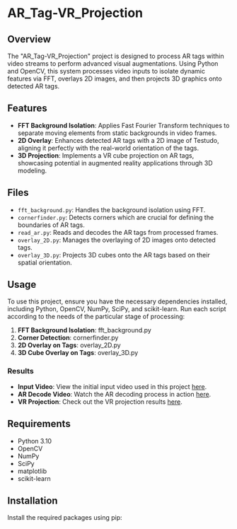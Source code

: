 # AR_Tag-VR_Projection

## Overview
The "AR_Tag-VR_Projection" project is designed to process AR tags within video streams to perform advanced visual augmentations. Using Python and OpenCV, this system processes video inputs to isolate dynamic features via FFT, overlays 2D images, and then projects 3D graphics onto detected AR tags.

## Features
- **FFT Background Isolation**: Applies Fast Fourier Transform techniques to separate moving elements from static backgrounds in video frames.
- **2D Overlay**: Enhances detected AR tags with a 2D image of Testudo, aligning it perfectly with the real-world orientation of the tags.
- **3D Projection**: Implements a VR cube projection on AR tags, showcasing potential in augmented reality applications through 3D modeling.

## Files
- `fft_background.py`: Handles the background isolation using FFT.
- `cornerfinder.py`: Detects corners which are crucial for defining the boundaries of AR tags.
- `read_ar.py`: Reads and decodes the AR tags from processed frames.
- `overlay_2D.py`: Manages the overlaying of 2D images onto detected tags.
- `overlay_3D.py`: Projects 3D cubes onto the AR tags based on their spatial orientation.

## Usage
To use this project, ensure you have the necessary dependencies installed, including Python, OpenCV, NumPy, SciPy, and scikit-learn. Run each script according to the needs of the particular stage of processing:

1. **FFT Background Isolation**: fft_background.py
2. **Corner Detection**: cornerfinder.py
3. **2D Overlay on Tags**: overlay_2D.py
4. **3D Cube Overlay on Tags**: overlay_3D.py


### Results

- **Input Video**: View the initial input video used in this project [here](https://drive.google.com/file/d/1_HdtHYuKAgU0gJFEWpsUzmgsLYVkeu29/view?usp=sharing).
- **AR Decode Video**: Watch the AR decoding process in action [here](https://drive.google.com/file/d/1GKY6M3MhUFejfy4CqXkH3UDHLj4IO_78/view?usp=sharing).
- **VR Projection**: Check out the VR projection results [here](https://drive.google.com/file/d/1fI2vIGm894a9CCnl_8IhszvR_VSCrdCR/view?usp=sharing).

## Requirements
- Python 3.10
- OpenCV
- NumPy
- SciPy
- matplotlib
- scikit-learn

## Installation
Install the required packages using pip:
